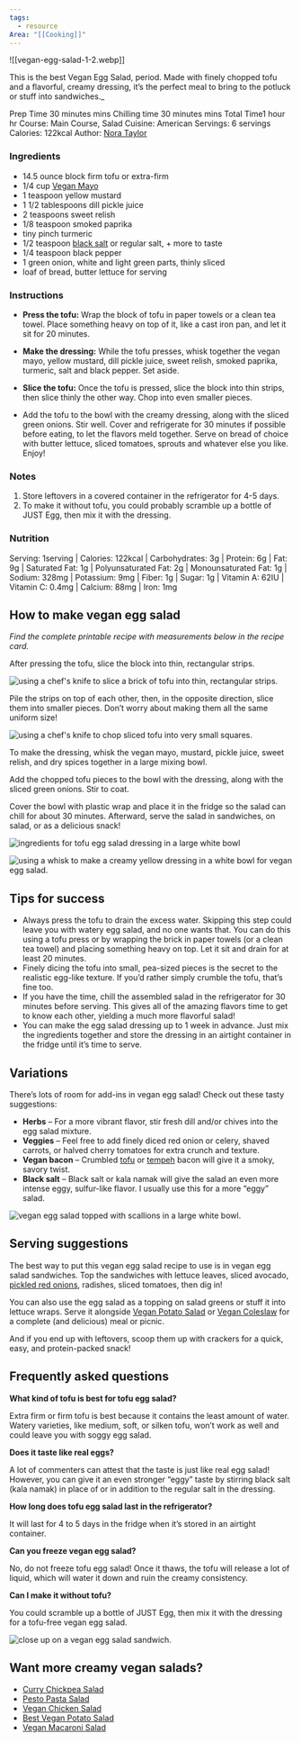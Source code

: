 ```yaml
---
tags:
  - resource
Area: "[[Cooking]]"
---
```



![[vegan-egg-salad-1-2.webp]]

This is the best Vegan Egg Salad, period. Made with finely chopped tofu and a flavorful, creamy dressing, it’s the perfect meal to bring to the potluck or stuff into sandwiches._

Prep Time 30 minutes mins
Chilling time 30 minutes mins
Total Time1 hour hr
Course: Main Course, Salad
Cuisine: American
Servings: 6 servings
Calories: 122kcal
Author: [Nora Taylor](https://www.noracooks.com/about/)

### Ingredients

- 14.5 ounce block firm tofu or extra-firm
- 1/4 cup [Vegan Mayo](https://www.noracooks.com/vegan-mayo/)
- 1 teaspoon yellow mustard
- 1 1/2 tablespoons dill pickle juice
- 2 teaspoons sweet relish
- 1/8 teaspoon smoked paprika
- tiny pinch turmeric
- 1/2 teaspoon [black salt](https://amzn.to/43IxQxg) or regular salt, + more to taste
- 1/4 teaspoon black pepper
- 1 green onion, white and light green parts, thinly sliced
- loaf of bread, butter lettuce for serving

### Instructions

- **Press the tofu:** Wrap the block of tofu in paper towels or a clean tea towel. Place something heavy on top of it, like a cast iron pan, and let it sit for 20 minutes.
    
- **Make the dressing:** While the tofu presses, whisk together the vegan mayo[](https://www.noracooks.com/vegan-mayo/), yellow mustard, dill pickle juice, sweet relish, smoked paprika, turmeric, salt and black pepper. Set aside.
    
- **Slice the tofu:** Once the tofu is pressed, slice the block into thin strips, then slice thinly the other way. Chop into even smaller pieces.
    
- Add the tofu to the bowl with the creamy dressing, along with the sliced green onions. Stir well. Cover and refrigerate for 30 minutes if possible before eating, to let the flavors meld together. Serve on bread of choice with butter lettuce, sliced tomatoes, sprouts and whatever else you like. Enjoy!
    

### Notes

1. Store leftovers in a covered container in the refrigerator for 4-5 days.
2. To make it without tofu, you could probably scramble up a bottle of JUST Egg, then mix it with the dressing.

### Nutrition

Serving: 1serving | Calories: 122kcal | Carbohydrates: 3g | Protein: 6g | Fat: 9g | Saturated Fat: 1g | Polyunsaturated Fat: 2g | Monounsaturated Fat: 1g | Sodium: 328mg | Potassium: 9mg | Fiber: 1g | Sugar: 1g | Vitamin A: 62IU | Vitamin C: 0.4mg | Calcium: 88mg | Iron: 1mg

## How to make vegan egg salad

_Find the complete printable recipe with measurements below in the recipe card._

After pressing the tofu, slice the block into thin, rectangular strips.

![using a chef's knife to slice a brick of tofu into thin, rectangular strips.](https://www.noracooks.com/wp-content/uploads/2023/07/vegan-egg-salad-1.jpg)[](https://pinterest.com/pin/create/bookmarklet/?media=https%3A%2F%2Fwww.noracooks.com%2Fwp-content%2Fuploads%2F2023%2F07%2F1-scaled.jpg&url=https%3A%2F%2Fwww.noracooks.com%2Fvegan-egg-salad%2F&is_video=false&description=This%20Vegan%20Egg%20Salad%20looks%20and%20tastes%20just%20like%20the%20real%20thing!%20Made%20with%20finely%20chopped%20firm%20tofu%20and%20an%20%E2%80%9Ceggy%E2%80%9D%20vegan%20egg%20salad%20dressing%2C%20it%E2%80%99s%20an%20easy%20meal%20that%E2%80%99s%20delicious%20in%20sandwiches%20or%20served%20at%20the%20potluck!)

Pile the strips on top of each other, then, in the opposite direction, slice them into smaller pieces. Don’t worry about making them all the same uniform size!

![using a chef's knife to chop sliced tofu into very small squares.](https://www.noracooks.com/wp-content/uploads/2023/07/vegan-egg-salad-2.jpg)[](https://pinterest.com/pin/create/bookmarklet/?media=https%3A%2F%2Fwww.noracooks.com%2Fwp-content%2Fuploads%2F2023%2F07%2F1-scaled.jpg&url=https%3A%2F%2Fwww.noracooks.com%2Fvegan-egg-salad%2F&is_video=false&description=This%20Vegan%20Egg%20Salad%20looks%20and%20tastes%20just%20like%20the%20real%20thing!%20Made%20with%20finely%20chopped%20firm%20tofu%20and%20an%20%E2%80%9Ceggy%E2%80%9D%20vegan%20egg%20salad%20dressing%2C%20it%E2%80%99s%20an%20easy%20meal%20that%E2%80%99s%20delicious%20in%20sandwiches%20or%20served%20at%20the%20potluck!)

To make the dressing, whisk the vegan mayo, mustard, pickle juice, sweet relish, and dry spices together in a large mixing bowl.

Add the chopped tofu pieces to the bowl with the dressing, along with the sliced green onions. Stir to coat. 

Cover the bowl with plastic wrap and place it in the fridge so the salad can chill for about 30 minutes. Afterward, serve the salad in sandwiches, on salad, or as a delicious snack!

![ingredients for tofu egg salad dressing in a large white bowl](https://www.noracooks.com/wp-content/uploads/2023/07/vegan-egg-salad-3.jpg)[](https://pinterest.com/pin/create/bookmarklet/?media=https%3A%2F%2Fwww.noracooks.com%2Fwp-content%2Fuploads%2F2023%2F07%2F1-scaled.jpg&url=https%3A%2F%2Fwww.noracooks.com%2Fvegan-egg-salad%2F&is_video=false&description=This%20Vegan%20Egg%20Salad%20looks%20and%20tastes%20just%20like%20the%20real%20thing!%20Made%20with%20finely%20chopped%20firm%20tofu%20and%20an%20%E2%80%9Ceggy%E2%80%9D%20vegan%20egg%20salad%20dressing%2C%20it%E2%80%99s%20an%20easy%20meal%20that%E2%80%99s%20delicious%20in%20sandwiches%20or%20served%20at%20the%20potluck!)

![using a whisk to make a creamy yellow dressing in a white bowl for vegan egg salad.](https://www.noracooks.com/wp-content/uploads/2023/07/vegan-egg-salad-4.jpg)[](https://pinterest.com/pin/create/bookmarklet/?media=https%3A%2F%2Fwww.noracooks.com%2Fwp-content%2Fuploads%2F2023%2F07%2F1-scaled.jpg&url=https%3A%2F%2Fwww.noracooks.com%2Fvegan-egg-salad%2F&is_video=false&description=This%20Vegan%20Egg%20Salad%20looks%20and%20tastes%20just%20like%20the%20real%20thing!%20Made%20with%20finely%20chopped%20firm%20tofu%20and%20an%20%E2%80%9Ceggy%E2%80%9D%20vegan%20egg%20salad%20dressing%2C%20it%E2%80%99s%20an%20easy%20meal%20that%E2%80%99s%20delicious%20in%20sandwiches%20or%20served%20at%20the%20potluck!)

## Tips for success

- Always press the tofu to drain the excess water. Skipping this step could leave you with watery egg salad, and no one wants that. You can do this using a tofu press or by wrapping the brick in paper towels (or a clean tea towel) and placing something heavy on top. Let it sit and drain for at least 20 minutes.
- Finely dicing the tofu into small, pea-sized pieces is the secret to the realistic egg-like texture. If you’d rather simply crumble the tofu, that’s fine too.
- If you have the time, chill the assembled salad in the refrigerator for 30 minutes before serving. This gives all of the amazing flavors time to get to know each other, yielding a much more flavorful salad!
- You can make the egg salad dressing up to 1 week in advance. Just mix the ingredients together and store the dressing in an airtight container in the fridge until it’s time to serve.

## Variations

There’s lots of room for add-ins in vegan egg salad! Check out these tasty suggestions:

- **Herbs** – For a more vibrant flavor, stir fresh dill and/or chives into the egg salad mixture. 
- **Veggies** – Feel free to add finely diced red onion or celery, shaved carrots, or halved cherry tomatoes for extra crunch and texture.
- **Vegan bacon** – Crumbled [tofu](https://www.noracooks.com/tofu-bacon/) or [tempeh](https://www.noracooks.com/smoky-baked-tempeh-bacon/) bacon will give it a smoky, savory twist.
- **Black salt** – Black salt or kala namak will give the salad an even more intense eggy, sulfur-like flavor. I usually use this for a more “eggy” salad.

![vegan egg salad topped with scallions in a large white bowl.](https://www.noracooks.com/wp-content/uploads/2023/07/vegan-egg-salad-5.jpg)[](https://pinterest.com/pin/create/bookmarklet/?media=https%3A%2F%2Fwww.noracooks.com%2Fwp-content%2Fuploads%2F2023%2F07%2F1-scaled.jpg&url=https%3A%2F%2Fwww.noracooks.com%2Fvegan-egg-salad%2F&is_video=false&description=This%20Vegan%20Egg%20Salad%20looks%20and%20tastes%20just%20like%20the%20real%20thing!%20Made%20with%20finely%20chopped%20firm%20tofu%20and%20an%20%E2%80%9Ceggy%E2%80%9D%20vegan%20egg%20salad%20dressing%2C%20it%E2%80%99s%20an%20easy%20meal%20that%E2%80%99s%20delicious%20in%20sandwiches%20or%20served%20at%20the%20potluck!)

## Serving suggestions

The best way to put this vegan egg salad recipe to use is in vegan egg salad sandwiches. Top the sandwiches with lettuce leaves, sliced avocado, [pickled red onions](https://www.noracooks.com/pickled-red-onions/), radishes, sliced tomatoes, then dig in!

You can also use the egg salad as a topping on salad greens or stuff it into lettuce wraps. Serve it alongside [Vegan Potato Salad](https://www.noracooks.com/oil-free-vegan-classic-potato-salad/) or [Vegan Coleslaw](https://www.noracooks.com/classic-vegan-coleslaw/) for a complete (and delicious) meal or picnic.

And if you end up with leftovers, scoop them up with crackers for a quick, easy, and protein-packed snack!

## Frequently asked questions

****What kind of tofu is best for tofu egg salad?****

Extra firm or firm tofu is best because it contains the least amount of water. Watery varieties, like medium, soft, or silken tofu, won’t work as well and could leave you with soggy egg salad.

****Does it taste like real eggs?****

A lot of commenters can attest that the taste is just like real egg salad! However, you can give it an even stronger “eggy” taste by stirring black salt (kala namak) in place of or in addition to the regular salt in the dressing.

****How long does tofu egg salad last in the refrigerator?****

It will last for 4 to 5 days in the fridge when it’s stored in an airtight container.

****Can you freeze vegan egg salad?****

No, do not freeze tofu egg salad! Once it thaws, the tofu will release a lot of liquid, which will water it down and ruin the creamy consistency.

**Can I make it without tofu?**

You could scramble up a bottle of JUST Egg, then mix it with the dressing for a tofu-free vegan egg salad.

![close up on a vegan egg salad sandwich.](https://www.noracooks.com/wp-content/uploads/2023/07/vegan-egg-salad-7.jpg)[](https://pinterest.com/pin/create/bookmarklet/?media=https%3A%2F%2Fwww.noracooks.com%2Fwp-content%2Fuploads%2F2023%2F07%2F1-scaled.jpg&url=https%3A%2F%2Fwww.noracooks.com%2Fvegan-egg-salad%2F&is_video=false&description=This%20Vegan%20Egg%20Salad%20looks%20and%20tastes%20just%20like%20the%20real%20thing!%20Made%20with%20finely%20chopped%20firm%20tofu%20and%20an%20%E2%80%9Ceggy%E2%80%9D%20vegan%20egg%20salad%20dressing%2C%20it%E2%80%99s%20an%20easy%20meal%20that%E2%80%99s%20delicious%20in%20sandwiches%20or%20served%20at%20the%20potluck!)

## Want more creamy vegan salads?

- [Curry Chickpea Salad](https://www.noracooks.com/curry-chickpea-salad/)
- [Pesto Pasta Salad](https://www.noracooks.com/pesto-pasta-salad/)
- [Vegan Chicken Salad](https://www.noracooks.com/vegan-chicken-salad/)
- [Best Vegan Potato Salad](https://www.noracooks.com/vegan-potato-salad/)
- [Vegan Macaroni Salad](https://www.noracooks.com/vegan-macaroni-salad/)
